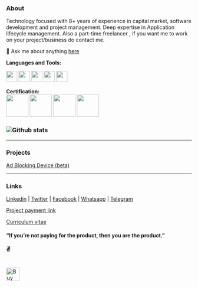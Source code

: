 ### About
Technology focused with 8+ years of experience in capital market, software development and project management. Deep expertise in Application lifecycle management. Also a part-time freelancer , if you want me to work on your project/business do contact me.

💬 Ask me about anything [here](https://wa.me/message/44OBR2ND4KVQI1)


**Languages and Tools:**  

<code><img height="30" src="https://upload.wikimedia.org/wikipedia/commons/thumb/0/0d/C_Sharp_wordmark.svg/800px-C_Sharp_wordmark.svg.png"></code>
<code><img height="30" src="https://image.shutterstock.com/image-photo/image-260nw-684826648.jpg"></code>
<code><img height="30" src="https://upload.wikimedia.org/wikipedia/commons/thumb/9/99/Unofficial_JavaScript_logo_2.svg/512px-Unofficial_JavaScript_logo_2.svg.png"></code>
<code><img height="30" src="https://ih1.redbubble.net/image.109336620.1604/st,small,845x845-pad,1000x1000,f8f8f8.jpg"></code>
<code><img height="30" src="https://upload.wikimedia.org/wikipedia/commons/thumb/c/c3/Python-logo-notext.svg/768px-Python-logo-notext.svg.png"></code>    

**Certification:**  
<code><img height="60" src="https://images.credly.com/size/680x680/images/81f903ed-c3a1-4f4b-afcd-e03331a5b12c/image.png"></code>
<code><img height="60" src="https://images.credly.com/size/680x680/images/b870667f-00a3-48d7-b988-9c02b441b883/image.png"></code>
<code><img height="60" src="https://i0.wp.com/www.msicertified.com/wp-content/uploads/2021/10/PMEC.png?resize=150%2C150&is-pending-load=1#038;ssl=1"></code>
<code><img height="60" src="https://www.msicertified.com/wp-content/uploads/2021/09/lsswb150_orig.jpg?resize=150,150&is-pending-load=1#038;ssl=1"></code>








### ![Github stats](https://github-readme-stats.vercel.app/api?username=1ramkrishnan&count_private=true&hide=prs,issues)
---
### Projects

[Ad Blocking Device (beta)](https://drive.google.com/file/d/1hzPme9etnov0jcxAnnKuB_onHtjhNtI3/view?usp=sharing)

---
### Links

[Linkedin](https://www.linkedin.com/in/1ramkrishnan) | 
[Twitter](https://twitter.com/1rkthevar) | 
[Facebook](https://www.facebook.com/ramkrishnan.thevar) | 
[Whatsapp](https://wa.me/message/44OBR2ND4KVQI1) | 
[Telegram](https://t.me/rkthevar1)

[Project payment link](https://rzp.io/l/rkSoftwares)

[Curriculum vitae](https://drive.google.com/open?id=1-SzEVksYNCUPlYkPoGmUTyPUaTem36JR&authuser=rktheaver%40gmail.com&usp=drive_fs)

#### “If you’re not paying for the product, then you are the product.”
#### ✌️

<br>
<a href='https://ko-fi.com/rkthevar' target='_blank'><img height='36' style='border:0px;height:36px;' src='https://cdn.ko-fi.com/cdn/kofi3.png?v=3' border='0' alt='Buy Me a Coffee at ko-fi.com' /></a><br>
